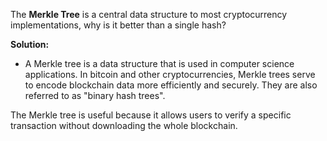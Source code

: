 The **Merkle Tree** is a central data structure to most cryptocurrency implementations, why is it better than a single hash?

**Solution:**

* A Merkle tree is a data structure that is used in computer science applications. In bitcoin and other cryptocurrencies, Merkle trees serve to encode blockchain data more efficiently and securely. They are also referred to as "binary hash trees".

The Merkle tree is useful because it allows users to verify a specific transaction without downloading the whole blockchain.
